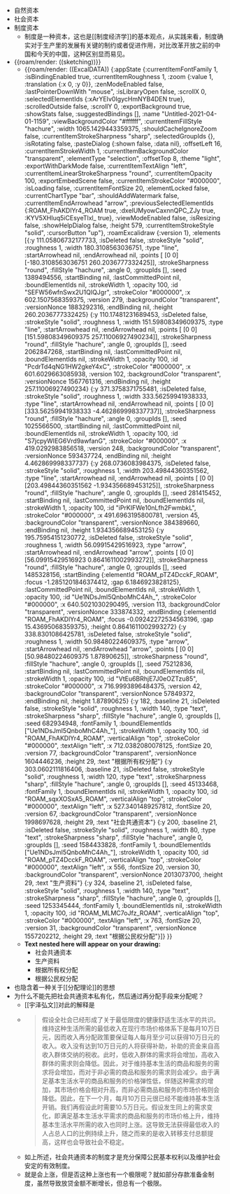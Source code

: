 - 自然资本
- 社会资本
- 制度资本
    - 制度是一种资本，这也是[[制度经济学]]的基本观点，从实践来看，制度确实对于生产里的发展有关键的制约或者促进作用，对比改革开放之前的中国和今天的中国，这种区别显而易见。
- {{roam/render: ((sketching))}}
    - {{roam/render: ((ExcalDATA)) {:appState {:currentItemFontFamily 1, :isBindingEnabled true, :currentItemRoughness 1, :zoom {:value 1, :translation {:x 0, :y 0}}, :zenModeEnabled false, :lastPointerDownWith "mouse", :isLibraryOpen false, :scrollX 0, :selectedElementIds {:xArYEIv0IgycHmNYB4DEN true}, :scrolledOutside false, :scrollY 0, :exportBackground true, :showStats false, :suggestedBindings [], :name "Untitled-2021-04-01-1159", :viewBackgroundColor "#ffffff", :currentItemFillStyle "hachure", :width 1065.1429443359375, :shouldCacheIgnoreZoom false, :currentItemStrokeSharpness "sharp", :selectedGroupIds {}, :isRotating false, :pasteDialog {:shown false, :data nil}, :offsetLeft 16, :currentItemStrokeWidth 1, :currentItemBackgroundColor "transparent", :elementType "selection", :offsetTop 8, :theme "light", :exportWithDarkMode false, :currentItemTextAlign "left", :currentItemLinearStrokeSharpness "round", :currentItemOpacity 100, :exportEmbedScene false, :currentItemStrokeColor "#000000", :isLoading false, :currentItemFontSize 20, :elementLocked false, :currentChartType "bar", :shouldAddWatermark false, :currentItemEndArrowhead "arrow", :previousSelectedElementIds {:ROAM_FhAKDlYr4_ROAM true, :dxelUMyowCaxnnQPC_ZJy true, :KYV5XHIuq5iCEsyeTlxl_ true}, :viewModeEnabled false, :isResizing false, :showHelpDialog false, :height 579, :currentItemStrokeStyle "solid", :cursorButton "up"}, :roamExcalidraw {:version 1}, :elements [{:y 111.05806732177733, :isDeleted false, :strokeStyle "solid", :roughness 1, :width 180.3108563036751, :type "line", :startArrowhead nil, :endArrowhead nil, :points [ [0 0] [-180.3108563036751 260.2036777332425]], :strokeSharpness "round", :fillStyle "hachure", :angle 0, :groupIds [], :seed 1389494556, :startBinding nil, :lastCommittedPoint nil, :boundElementIds nil, :strokeWidth 1, :opacity 100, :id "SEFW56wfnSwx2U1QIQJgr", :strokeColor "#000000", :x 602.1507568359375, :version 279, :backgroundColor "transparent", :versionNonce 1883292316, :endBinding nil, :height 260.2036777332425} {:y 110.17481231689453, :isDeleted false, :strokeStyle "solid", :roughness 1, :width 151.59808349609375, :type "line", :startArrowhead nil, :endArrowhead nil, :points [ [0 0] [151.59808349609375 257.11006927490234]], :strokeSharpness "round", :fillStyle "hachure", :angle 0, :groupIds [], :seed 2062847268, :startBinding nil, :lastCommittedPoint nil, :boundElementIds nil, :strokeWidth 1, :opacity 100, :id "PcdrTd4qNG1HW2gkeY4xC", :strokeColor "#000000", :x 601.6029663085938, :version 102, :backgroundColor "transparent", :versionNonce 1567761316, :endBinding nil, :height 257.11006927490234} {:y 371.3758371755481, :isDeleted false, :strokeStyle "solid", :roughness 1, :width 333.56259941938333, :type "line", :startArrowhead nil, :endArrowhead nil, :points [ [0 0] [333.56259941938333 -4.462869998337737]], :strokeSharpness "round", :fillStyle "hachure", :angle 0, :groupIds [], :seed 1025566500, :startBinding nil, :lastCommittedPoint nil, :boundElementIds nil, :strokeWidth 1, :opacity 100, :id "S7jcpyWIEG6Vrd9awfanG", :strokeColor "#000000", :x 419.0292983856518, :version 248, :backgroundColor "transparent", :versionNonce 593437724, :endBinding nil, :height 4.462869998337737} {:y 268.0736083984375, :isDeleted false, :strokeStyle "solid", :roughness 1, :width 203.49844360351562, :type "line", :startArrowhead nil, :endArrowhead nil, :points [ [0 0] [203.49844360351562 -1.934356689453125]], :strokeSharpness "round", :fillStyle "hachure", :angle 0, :groupIds [], :seed 281415452, :startBinding nil, :lastCommittedPoint nil, :boundElementIds nil, :strokeWidth 1, :opacity 100, :id "iPrKIFWe10nLfh2FwmbkL", :strokeColor "#000000", :x 491.6963195800781, :version 45, :backgroundColor "transparent", :versionNonce 384389660, :endBinding nil, :height 1.934356689453125} {:y 195.75954151230772, :isDeleted false, :strokeStyle "solid", :roughness 1, :width 56.09915429516923, :type "arrow", :startArrowhead nil, :endArrowhead "arrow", :points [ [0 0] [56.09915429516923 0.8641611002993272]], :strokeSharpness "round", :fillStyle "hachure", :angle 0, :groupIds [], :seed 1485328156, :startBinding {:elementId "ROAM_pTZ4DcckF_ROAM", :focus -1.2851201846374412, :gap 6.1846923828125}, :lastCommittedPoint nil, :boundElementIds nil, :strokeWidth 1, :opacity 100, :id "Ue1NDsJmI5QnboMhC4Ah_", :strokeColor "#000000", :x 640.5021030290495, :version 113, :backgroundColor "transparent", :versionNonce 333874332, :endBinding {:elementId "ROAM_FhAKDlYr4_ROAM", :focus -0.09242272534563196, :gap 15.43695068359375}, :height 0.8641611002993272} {:y 338.8301086425781, :isDeleted false, :strokeStyle "solid", :roughness 1, :width 50.98480224609375, :type "arrow", :startArrowhead nil, :endArrowhead "arrow", :points [ [0 0] [50.98480224609375 1.87890625]], :strokeSharpness "round", :fillStyle "hachure", :angle 0, :groupIds [], :seed 75212836, :startBinding nil, :lastCommittedPoint nil, :boundElementIds nil, :strokeWidth 1, :opacity 100, :id "VtEu6BRhjE7J0eOZTzu85", :strokeColor "#000000", :x 716.9993896484375, :version 42, :backgroundColor "transparent", :versionNonce 57849372, :endBinding nil, :height 1.87890625} {:y 182, :baseline 21, :isDeleted false, :strokeStyle "solid", :roughness 1, :width 140, :type "text", :strokeSharpness "sharp", :fillStyle "hachure", :angle 0, :groupIds [], :seed 682934948, :fontFamily 1, :boundElementIds ["Ue1NDsJmI5QnboMhC4Ah_"], :strokeWidth 1, :opacity 100, :id "ROAM_FhAKDlYr4_ROAM", :verticalAlign "top", :strokeColor "#000000", :textAlign "left", :x 712.0382080078125, :fontSize 20, :version 77, :backgroundColor "transparent", :versionNonce 1604446236, :height 29, :text "根据所有权分配"} {:y 303.0602111816406, :baseline 21, :isDeleted false, :strokeStyle "solid", :roughness 1, :width 120, :type "text", :strokeSharpness "sharp", :fillStyle "hachure", :angle 0, :groupIds [], :seed 45133468, :fontFamily 1, :boundElementIds nil, :strokeWidth 1, :opacity 100, :id "ROAM_sqxXOSxA5_ROAM", :verticalAlign "top", :strokeColor "#000000", :textAlign "left", :x 527.3401489257812, :fontSize 20, :version 67, :backgroundColor "transparent", :versionNonce 1998697628, :height 29, :text "社会共通资本"} {:y 200, :baseline 21, :isDeleted false, :strokeStyle "solid", :roughness 1, :width 80, :type "text", :strokeSharpness "sharp", :fillStyle "hachure", :angle 0, :groupIds [], :seed 1584433828, :fontFamily 1, :boundElementIds ["Ue1NDsJmI5QnboMhC4Ah_"], :strokeWidth 1, :opacity 100, :id "ROAM_pTZ4DcckF_ROAM", :verticalAlign "top", :strokeColor "#000000", :textAlign "left", :x 556, :fontSize 20, :version 30, :backgroundColor "transparent", :versionNonce 2013073700, :height 29, :text "生产资料"} {:y 324, :baseline 21, :isDeleted false, :strokeStyle "solid", :roughness 1, :width 140, :type "text", :strokeSharpness "sharp", :fillStyle "hachure", :angle 0, :groupIds [], :seed 1253345444, :fontFamily 1, :boundElementIds nil, :strokeWidth 1, :opacity 100, :id "ROAM_MLMC7oJfz_ROAM", :verticalAlign "top", :strokeColor "#000000", :textAlign "left", :x 763, :fontSize 20, :version 31, :backgroundColor "transparent", :versionNonce 1557202212, :height 29, :text "根据公民权分配"}]} }}
    - **Text nested here will appear on your drawing:**
        - 社会共通资本
        - 生产资料
        - 根据所有权分配
        - 根据公民权分配
- 也隐含着一种关于[[分配理论]]的思想
- 为什么不能先把社会共通资本私有化，然后通过再分配手段来分配呢？
    - [[宇泽弘文]]对此的解释是
    - > 假设全社会已经形成了关于最低限度的健康舒适生活水平的共识。维持这种生活所需的最低收入在现行市场价格体系下是每月10万日元，因而收入再分配政策要保证每人每月至少可以获得10万日元的收入。收入没有达到10万日元的人将获得补助，补助的资金来自高收入群体交纳的税收。此时，低收入群体的需求将会增加，高收入群体的需求则会降低。因此，对于维持基本生活的商品和服务的需求将会增加，而对于非必需的商品和服务的需求则会减少。由于满足基本生活水平的商品和服务的价格弹性低，伴随这种需求的增加，其市场价格会相对升高，而非必需商品和服务的市场价格则会降低。因此，在下一个月，每月10万日元很已经不能维持基本生活开销。我们再假设此时需要10.5万日元。假设发生同上的需求变化，即满足基本生活水平需求的商品和服务的市场价格上升，维持基本生活水平所需的收入也同时上涨。这导致无法获得最低收入的人占总人口的比例持续上升，随之而来的是收入转移支付总额提高，这样也会导致社会不稳定。
    - 如上所述，社会共通资本的制度才是充分保障公民基本权利以及维护社会安定的有效制度。
    - 就是会上涨，但是否这种上涨也有一个极限呢？就如部分存款准备金制度，虽然导致放贷金额不断增长，但总有一个极限。
